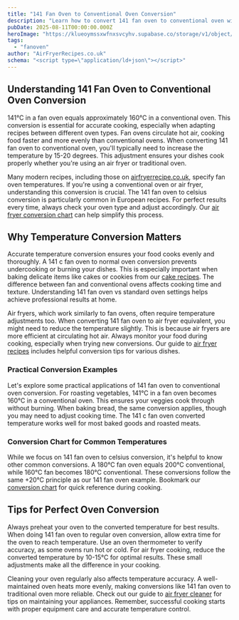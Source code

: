 ```yaml
---
title: "141 Fan Oven to Conventional Oven Conversion"
description: "Learn how to convert 141 fan oven to conventional oven with our simple guide. Perfect for air fryer recipes and precise cooking."
pubDate: 2025-08-11T00:00:00.000Z
heroImage: "https://klueoymssxwfnxsvcyhv.supabase.co/storage/v1/object/public/md/141-fan-oven-to-conventional-oven-conversion-317fabc3.png"
tags:
  - "fanoven"
author: "AirFryerRecipes.co.uk"
schema: "<script type=\"application/ld+json\"></script>"
---
```


<h2>Understanding 141 Fan Oven to Conventional Oven Conversion</h2>
<p>141°C in a fan oven equals approximately 160°C in a conventional oven. This conversion is essential for accurate cooking, especially when adapting recipes between different oven types. Fan ovens circulate hot air, cooking food faster and more evenly than conventional ovens. When converting 141 fan oven to conventional oven, you'll typically need to increase the temperature by 15-20 degrees. This adjustment ensures your dishes cook properly whether you're using an air fryer or traditional oven.</p>
<p>Many modern recipes, including those on <a href=https://www.airfryerrecipe.co.uk>airfryerrecipe.co.uk</a>, specify fan oven temperatures. If you're using a conventional oven or air fryer, understanding this conversion is crucial. The 141 fan oven to celsius conversion is particularly common in European recipes. For perfect results every time, always check your oven type and adjust accordingly. Our <a href=https://www.airfryerrecipe.co.uk/air-fryer-conversion-chart>air fryer conversion chart</a> can help simplify this process.</p>

<h2>Why Temperature Conversion Matters</h2>
<p>Accurate temperature conversion ensures your food cooks evenly and thoroughly. A 141 c fan oven to normal oven conversion prevents undercooking or burning your dishes. This is especially important when baking delicate items like cakes or cookies from our <a href=https://www.airfryerrecipe.co.uk/recipe-category/cakes>cake recipes</a>. The difference between fan and conventional ovens affects cooking time and texture. Understanding 141 fan oven vs standard oven settings helps achieve professional results at home.</p>
<p>Air fryers, which work similarly to fan ovens, often require temperature adjustments too. When converting 141 fan oven to air fryer equivalent, you might need to reduce the temperature slightly. This is because air fryers are more efficient at circulating hot air. Always monitor your food during cooking, especially when trying new conversions. Our guide to <a href=https://www.airfryerrecipe.co.uk/recipes>air fryer recipes</a> includes helpful conversion tips for various dishes.</p>

<h3>Practical Conversion Examples</h3>
<p>Let's explore some practical applications of 141 fan oven to conventional oven conversion. For roasting vegetables, 141°C in a fan oven becomes 160°C in a conventional oven. This ensures your veggies cook through without burning. When baking bread, the same conversion applies, though you may need to adjust cooking time. The 141 c fan oven converted temperature works well for most baked goods and roasted meats.</p>

<h3>Conversion Chart for Common Temperatures</h3>
<p>While we focus on 141 fan oven to celsius conversion, it's helpful to know other common conversions. A 180°C fan oven equals 200°C conventional, while 160°C fan becomes 180°C conventional. These conversions follow the same +20°C principle as our 141 fan oven example. Bookmark our <a href=https://www.airfryerrecipe.co.uk/air-fryer-conversion-chart>conversion chart</a> for quick reference during cooking.</p>

<h2>Tips for Perfect Oven Conversion</h2>
<p>Always preheat your oven to the converted temperature for best results. When doing 141 fan oven to regular oven conversion, allow extra time for the oven to reach temperature. Use an oven thermometer to verify accuracy, as some ovens run hot or cold. For air fryer cooking, reduce the converted temperature by 10-15°C for optimal results. These small adjustments make all the difference in your cooking.</p>
<p>Cleaning your oven regularly also affects temperature accuracy. A well-maintained oven heats more evenly, making conversions like 141 fan oven to traditional oven more reliable. Check out our guide to <a href=https://www.airfryerrecipe.co.uk/air-fryer-cleaner>air fryer cleaner</a> for tips on maintaining your appliances. Remember, successful cooking starts with proper equipment care and accurate temperature control.</p>